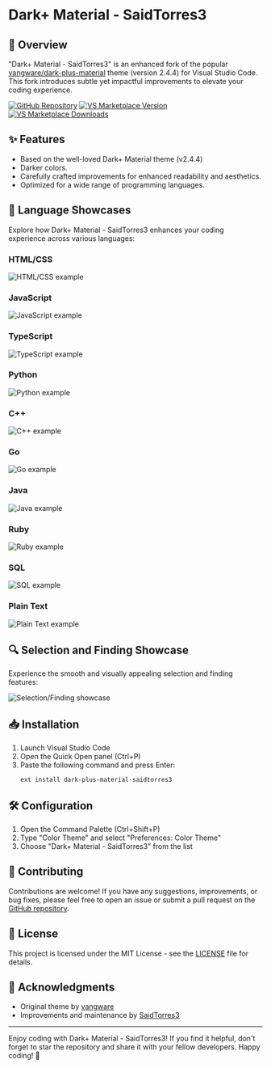 # Dark+ Material - SaidTorres3

## 🚀 Overview

"Dark+ Material - SaidTorres3" is an enhanced fork of the popular [vangware/dark-plus-material](https://github.com/vangware/dark-plus-material) theme (version 2.4.4) for Visual Studio Code. This fork introduces subtle yet impactful improvements to elevate your coding experience.

[![GitHub Repository](https://img.shields.io/badge/GitHub-saidtorres3%2Fdark--plus--material-blue?style=flat-square&logo=github)](https://github.com/saidtorres3/dark-plus-material) [![VS Marketplace Version](https://img.shields.io/visual-studio-marketplace/v/saidtorres3.dark-plus-material-saidtorres3?style=flat-square&logo=visualstudiocode)](https://marketplace.visualstudio.com/items?itemName=saidtorres3.dark-plus-material-saidtorres3) [![VS Marketplace Downloads](https://img.shields.io/visual-studio-marketplace/d/saidtorres3.dark-plus-material-saidtorres3?style=flat-square)](https://marketplace.visualstudio.com/items?itemName=saidtorres3.dark-plus-material-saidtorres3)

## ✨ Features

- Based on the well-loved Dark+ Material theme (v2.4.4)
- Darker colors.
- Carefully crafted improvements for enhanced readability and aesthetics.
- Optimized for a wide range of programming languages.

## 🎨 Language Showcases

Explore how Dark+ Material - SaidTorres3 enhances your coding experience across various languages:

### HTML/CSS

![HTML/CSS example](https://raw.githubusercontent.com/saidtorres3/dark-plus-material/main/screenshots/html.png)

### JavaScript

![JavaScript example](https://raw.githubusercontent.com/saidtorres3/dark-plus-material/main/screenshots/javascript.png)

### TypeScript

![TypeScript example](https://raw.githubusercontent.com/saidtorres3/dark-plus-material/main/screenshots/typescript.png)

### Python

![Python example](https://raw.githubusercontent.com/saidtorres3/dark-plus-material/main/screenshots/python.png)

### C++

![C++ example](https://raw.githubusercontent.com/saidtorres3/dark-plus-material/main/screenshots/cpp.png)

### Go

![Go example](https://raw.githubusercontent.com/saidtorres3/dark-plus-material/main/screenshots/go.png)

### Java

![Java example](https://raw.githubusercontent.com/saidtorres3/dark-plus-material/main/screenshots/java.png)

### Ruby

![Ruby example](https://raw.githubusercontent.com/saidtorres3/dark-plus-material/main/screenshots/ruby.png)

### SQL

![SQL example](https://raw.githubusercontent.com/saidtorres3/dark-plus-material/main/screenshots/sql.png)

### Plain Text

![Plain Text example](https://raw.githubusercontent.com/saidtorres3/dark-plus-material/main/screenshots/txt.png)

## 🔍 Selection and Finding Showcase

Experience the smooth and visually appealing selection and finding features:

![Selection/Finding showcase](https://raw.githubusercontent.com/saidtorres3/dark-plus-material/main/screenshots/selection.gif)

## 📥 Installation

1. Launch Visual Studio Code
2. Open the Quick Open panel (Ctrl+P)
3. Paste the following command and press Enter:
   ```
   ext install dark-plus-material-saidtorres3
   ```

## 🛠 Configuration

1. Open the Command Palette (Ctrl+Shift+P)
2. Type "Color Theme" and select "Preferences: Color Theme"
3. Choose "Dark+ Material - SaidTorres3" from the list

## 🤝 Contributing

Contributions are welcome! If you have any suggestions, improvements, or bug fixes, please feel free to open an issue or submit a pull request on the [GitHub repository](https://github.com/saidtorres3/dark-plus-material).

## 📄 License

This project is licensed under the MIT License - see the [LICENSE](https://github.com/SaidTorres3/dark-plus-material/blob/HEAD/LICENSE) file for details.

## 🙏 Acknowledgments

- Original theme by [vangware](https://github.com/vangware)
- Improvements and maintenance by [SaidTorres3](https://github.com/saidtorres3)

---

Enjoy coding with Dark+ Material - SaidTorres3! If you find it helpful, don't forget to star the repository and share it with your fellow developers. Happy coding! 🎉
